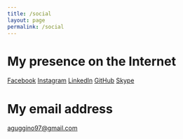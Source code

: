 ```yaml
---
title: /social
layout: page
permalink: /social
---
```


# My presence on the Internet

<i class="fab fa-facebook"></i><a href="https://facebook.com/alexguggino" target="_blank">Facebook</a>
<i class="fab fa-instagram"></i><a href="https://instagram.com/alessandroguggino" target="_blank">Instagram</a>
<i class="fab fa-linkedin"></i><a href="https://linkedin.com/in/alessandroguggino" target="_blank">LinkedIn</a>
<i class="fab fa-github"></i><a href="https://github.com/AlessandroGuggino" target="_blank">GitHub</a>
<i class="fab fa-skype"></i><a href="skype:alex.guggino">Skype</a>


# My email address

<i class="far fa-envelope"></i><a href="mailto:aguggino97@gmail.com">aguggino97@gmail.com</a>
